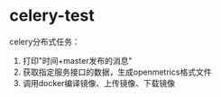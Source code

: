 # celery-test
celery分布式任务：
1. 打印"时间+master发布的消息"
2. 获取指定服务接口的数据，生成openmetrics格式文件
2. 调用docker编译镜像、上传镜像、下载镜像